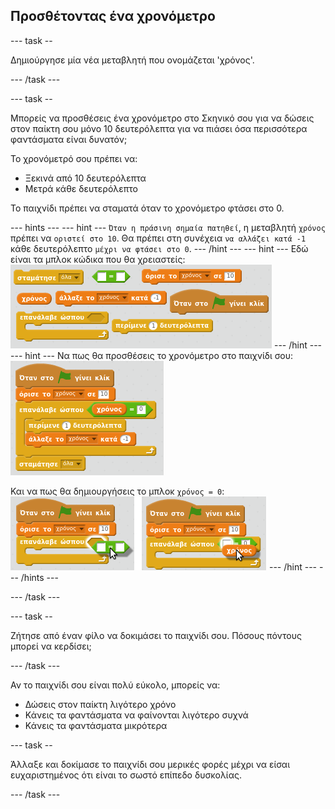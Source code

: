 ## Προσθέτοντας ένα χρονόμετρο

--- task --

Δημιούργησε μία νέα μεταβλητή που ονομάζεται 'χρόνος'.

--- /task ---

--- task --

Μπορείς να προσθέσεις ένα χρονόμετρο στο Σκηνικό σου για να δώσεις στον παίκτη σου μόνο 10 δευτερόλεπτα για να πιάσει όσα περισσότερα φαντάσματα είναι δυνατόν;

Το χρονόμετρό σου πρέπει να:

+ Ξεκινά από 10 δευτερόλεπτα
+ Μετρά κάθε δευτερόλεπτο

Το παιχνίδι πρέπει να σταματά όταν το χρονόμετρο φτάσει στο 0.

--- hints --- --- hint --- `Όταν η πράσινη σημαία πατηθεί`, η μεταβλητή `χρόνος` πρέπει να `οριστεί στο 10`. Θα πρέπει στη συνέχεια `να αλλάζει κατά -1` κάθε δευτερόλεπτο `μέχρι να φτάσει στο 0`. --- /hint --- --- hint --- Εδώ είναι τα μπλοκ κώδικα που θα χρειαστείς: ![screenshot](images/ghost-timer-blocks.png) --- /hint --- --- hint --- Να πως θα προσθέσεις το χρονόμετρο στο παιχνίδι σου: ![screenshot](images/ghost-timer-code.png)

Και να πως θα δημιουργήσεις το μπλοκ `χρόνος = 0`: ![screenshot](images/ghost-timer-help.png) --- /hint --- --- /hints ---

--- /task ---

--- task --

Ζήτησε από έναν φίλο να δοκιμάσει το παιχνίδι σου. Πόσους πόντους μπορεί να κερδίσει;

--- /task ---

Αν το παιχνίδι σου είναι πολύ εύκολο, μπορείς να:

+ Δώσεις στον παίκτη λιγότερο χρόνο
+ Κάνεις τα φαντάσματα να φαίνονται λιγότερο συχνά
+ Κάνεις τα φαντάσματα μικρότερα

--- task --

Άλλαξε και δοκίμασε το παιχνίδι σου μερικές φορές μέχρι να είσαι ευχαριστημένος ότι είναι το σωστό επίπεδο δυσκολίας.

--- /task ---